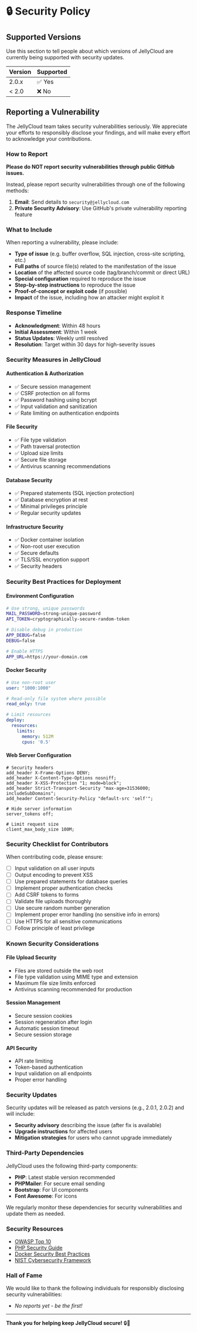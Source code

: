 # 🔒 Security Policy

## Supported Versions

Use this section to tell people about which versions of JellyCloud are currently being supported with security updates.

| Version | Supported          |
| ------- | ------------------ |
| 2.0.x   | ✅ Yes              |
| < 2.0   | ❌ No               |

## Reporting a Vulnerability

The JellyCloud team takes security vulnerabilities seriously. We appreciate your efforts to responsibly disclose your findings, and will make every effort to acknowledge your contributions.

### How to Report

**Please do NOT report security vulnerabilities through public GitHub issues.**

Instead, please report security vulnerabilities through one of the following methods:

1. **Email**: Send details to `security@jellycloud.com`
2. **Private Security Advisory**: Use GitHub's private vulnerability reporting feature

### What to Include

When reporting a vulnerability, please include:

- **Type of issue** (e.g. buffer overflow, SQL injection, cross-site scripting, etc.)
- **Full paths** of source file(s) related to the manifestation of the issue
- **Location** of the affected source code (tag/branch/commit or direct URL)
- **Special configuration** required to reproduce the issue
- **Step-by-step instructions** to reproduce the issue
- **Proof-of-concept or exploit code** (if possible)
- **Impact** of the issue, including how an attacker might exploit it

### Response Timeline

- **Acknowledgment**: Within 48 hours
- **Initial Assessment**: Within 1 week
- **Status Updates**: Weekly until resolved
- **Resolution**: Target within 30 days for high-severity issues

### Security Measures in JellyCloud

#### Authentication & Authorization
- ✅ Secure session management
- ✅ CSRF protection on all forms
- ✅ Password hashing using bcrypt
- ✅ Input validation and sanitization
- ✅ Rate limiting on authentication endpoints

#### File Security
- ✅ File type validation
- ✅ Path traversal protection
- ✅ Upload size limits
- ✅ Secure file storage
- ✅ Antivirus scanning recommendations

#### Database Security
- ✅ Prepared statements (SQL injection protection)
- ✅ Database encryption at rest
- ✅ Minimal privileges principle
- ✅ Regular security updates

#### Infrastructure Security
- ✅ Docker container isolation
- ✅ Non-root user execution
- ✅ Secure defaults
- ✅ TLS/SSL encryption support
- ✅ Security headers

### Security Best Practices for Deployment

#### Environment Configuration
```bash
# Use strong, unique passwords
MAIL_PASSWORD=strong-unique-password
API_TOKEN=cryptographically-secure-random-token

# Disable debug in production
APP_DEBUG=false
DEBUG=false

# Enable HTTPS
APP_URL=https://your-domain.com
```

#### Docker Security
```yaml
# Use non-root user
user: "1000:1000"

# Read-only file system where possible
read_only: true

# Limit resources
deploy:
  resources:
    limits:
      memory: 512M
      cpus: '0.5'
```

#### Web Server Configuration
```nginx
# Security headers
add_header X-Frame-Options DENY;
add_header X-Content-Type-Options nosniff;
add_header X-XSS-Protection "1; mode=block";
add_header Strict-Transport-Security "max-age=31536000; includeSubDomains";
add_header Content-Security-Policy "default-src 'self'";

# Hide server information
server_tokens off;

# Limit request size
client_max_body_size 100M;
```

### Security Checklist for Contributors

When contributing code, please ensure:

- [ ] Input validation on all user inputs
- [ ] Output encoding to prevent XSS
- [ ] Use prepared statements for database queries
- [ ] Implement proper authentication checks
- [ ] Add CSRF tokens to forms
- [ ] Validate file uploads thoroughly
- [ ] Use secure random number generation
- [ ] Implement proper error handling (no sensitive info in errors)
- [ ] Use HTTPS for all sensitive communications
- [ ] Follow principle of least privilege

### Known Security Considerations

#### File Upload Security
- Files are stored outside the web root
- File type validation using MIME type and extension
- Maximum file size limits enforced
- Antivirus scanning recommended for production

#### Session Management
- Secure session cookies
- Session regeneration after login
- Automatic session timeout
- Secure session storage

#### API Security
- API rate limiting
- Token-based authentication
- Input validation on all endpoints
- Proper error handling

### Security Updates

Security updates will be released as patch versions (e.g., 2.0.1, 2.0.2) and will include:

- **Security advisory** describing the issue (after fix is available)
- **Upgrade instructions** for affected users
- **Mitigation strategies** for users who cannot upgrade immediately

### Third-Party Dependencies

JellyCloud uses the following third-party components:

- **PHP**: Latest stable version recommended
- **PHPMailer**: For secure email sending
- **Bootstrap**: For UI components
- **Font Awesome**: For icons

We regularly monitor these dependencies for security vulnerabilities and update them as needed.

### Security Resources

- [OWASP Top 10](https://owasp.org/www-project-top-ten/)
- [PHP Security Guide](https://www.php.net/manual/en/security.php)
- [Docker Security Best Practices](https://docs.docker.com/develop/security-best-practices/)
- [NIST Cybersecurity Framework](https://www.nist.gov/cyberframework)

### Hall of Fame

We would like to thank the following individuals for responsibly disclosing security vulnerabilities:

- *No reports yet - be the first!*

---

**Thank you for helping keep JellyCloud secure!** 🔒🍇
